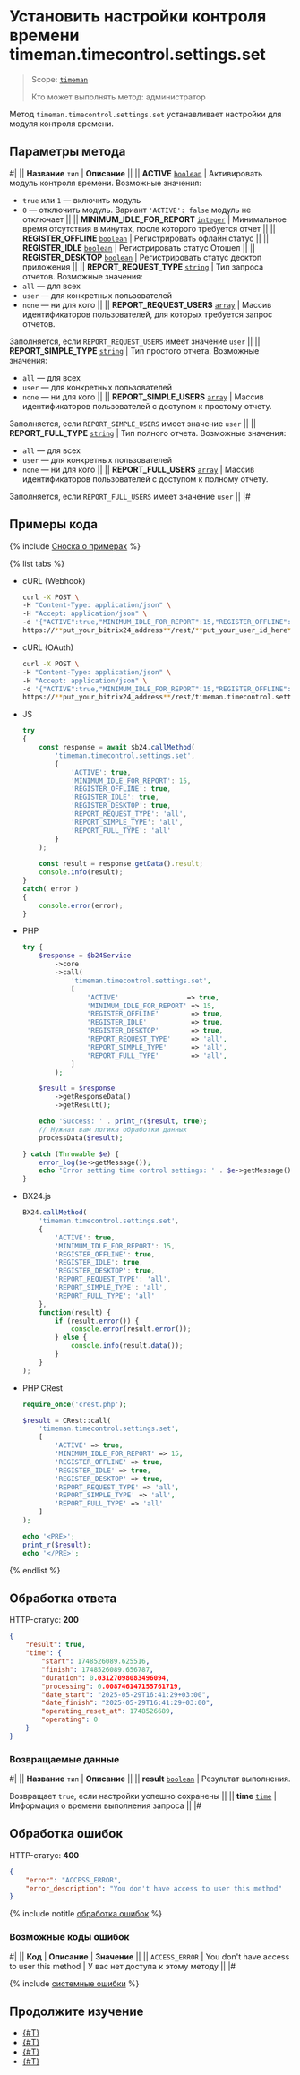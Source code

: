 # Установить настройки контроля времени timeman.timecontrol.settings.set

> Scope: [`timeman`](../../scopes/permissions.md)
>
> Кто может выполнять метод: администратор

Метод `timeman.timecontrol.settings.set` устанавливает настройки для модуля контроля времени.

## Параметры метода

#|
|| **Название**
`тип` | **Описание** ||
|| **ACTIVE**
[`boolean`](../../data-types.md) | Активировать модуль контроля времени. Возможные значения:
- `true` или `1` — включить модуль
- `0` — отключить модуль. Вариант `'ACTIVE': false` модуль не отключает
||
|| **MINIMUM_IDLE_FOR_REPORT**
[`integer`](../../data-types.md) | Минимальное время отсутствия в минутах, после которого требуется отчет ||
|| **REGISTER_OFFLINE**
[`boolean`](../../data-types.md) | Регистрировать офлайн статус ||
|| **REGISTER_IDLE**
[`boolean`](../../data-types.md) | Регистрировать статус Отошел ||
|| **REGISTER_DESKTOP**
[`boolean`](../../data-types.md) | Регистрировать статус десктоп приложения ||
|| **REPORT_REQUEST_TYPE**
[`string`](../../data-types.md) | Тип запроса отчетов. Возможные значения:
- `all` — для всех
- `user` — для конкретных пользователей
- `none` — ни для кого ||
|| **REPORT_REQUEST_USERS**
[`array`](../../data-types.md) | Массив идентификаторов пользователей, для которых требуется запрос отчетов.

Заполняется, если `REPORT_REQUEST_USERS` имеет значение `user` ||
|| **REPORT_SIMPLE_TYPE**
[`string`](../../data-types.md) | Тип простого отчета. Возможные значения:
- `all` — для всех
- `user` — для конкретных пользователей
- `none` — ни для кого ||
|| **REPORT_SIMPLE_USERS**
[`array`](../../data-types.md) | Массив идентификаторов пользователей с доступом к простому отчету.

Заполняется, если `REPORT_SIMPLE_USERS` имеет значение `user` ||
|| **REPORT_FULL_TYPE**
[`string`](../../data-types.md) | Тип полного отчета. Возможные значения:
- `all` — для всех
- `user` — для конкретных пользователей
- `none` — ни для кого ||
|| **REPORT_FULL_USERS**
[`array`](../../data-types.md) | Массив идентификаторов пользователей с доступом к полному отчету.

Заполняется, если `REPORT_FULL_USERS` имеет значение `user`  ||
|#

## Примеры кода

{% include [Сноска о примерах](../../../_includes/examples.md) %}

{% list tabs %}

- cURL (Webhook)

    ```bash
    curl -X POST \
    -H "Content-Type: application/json" \
    -H "Accept: application/json" \
    -d '{"ACTIVE":true,"MINIMUM_IDLE_FOR_REPORT":15,"REGISTER_OFFLINE":true,"REGISTER_IDLE":true,"REGISTER_DESKTOP":true,"REPORT_REQUEST_TYPE":"all","REPORT_SIMPLE_TYPE":"all","REPORT_FULL_TYPE":"all"}' \
    https://**put_your_bitrix24_address**/rest/**put_your_user_id_here**/**put_your_webhook_here**/timeman.timecontrol.settings.set
    ```

- cURL (OAuth)

    ```bash
    curl -X POST \
    -H "Content-Type: application/json" \
    -H "Accept: application/json" \
    -d '{"ACTIVE":true,"MINIMUM_IDLE_FOR_REPORT":15,"REGISTER_OFFLINE":true,"REGISTER_IDLE":true,"REGISTER_DESKTOP":true,"REPORT_REQUEST_TYPE":"all","REPORT_SIMPLE_TYPE":"all","REPORT_FULL_TYPE":"all","auth":"**put_access_token_here**"}' \
    https://**put_your_bitrix24_address**/rest/timeman.timecontrol.settings.set
    ```

- JS


    ```js
    try
    {
    	const response = await $b24.callMethod(
    		'timeman.timecontrol.settings.set',
    		{
    			'ACTIVE': true,
    			'MINIMUM_IDLE_FOR_REPORT': 15,
    			'REGISTER_OFFLINE': true,
    			'REGISTER_IDLE': true,
    			'REGISTER_DESKTOP': true,
    			'REPORT_REQUEST_TYPE': 'all',
    			'REPORT_SIMPLE_TYPE': 'all',
    			'REPORT_FULL_TYPE': 'all'
    		}
    	);
    	
    	const result = response.getData().result;
    	console.info(result);
    }
    catch( error )
    {
    	console.error(error);
    }
    ```

- PHP


    ```php
    try {
        $response = $b24Service
            ->core
            ->call(
                'timeman.timecontrol.settings.set',
                [
                    'ACTIVE'                 => true,
                    'MINIMUM_IDLE_FOR_REPORT' => 15,
                    'REGISTER_OFFLINE'        => true,
                    'REGISTER_IDLE'           => true,
                    'REGISTER_DESKTOP'        => true,
                    'REPORT_REQUEST_TYPE'     => 'all',
                    'REPORT_SIMPLE_TYPE'      => 'all',
                    'REPORT_FULL_TYPE'        => 'all',
                ]
            );
    
        $result = $response
            ->getResponseData()
            ->getResult();
    
        echo 'Success: ' . print_r($result, true);
        // Нужная вам логика обработки данных
        processData($result);
    
    } catch (Throwable $e) {
        error_log($e->getMessage());
        echo 'Error setting time control settings: ' . $e->getMessage();
    }
    ```

- BX24.js

    ```js
    BX24.callMethod(
        'timeman.timecontrol.settings.set',
        {
            'ACTIVE': true,
            'MINIMUM_IDLE_FOR_REPORT': 15,
            'REGISTER_OFFLINE': true,
            'REGISTER_IDLE': true,
            'REGISTER_DESKTOP': true,
            'REPORT_REQUEST_TYPE': 'all',
            'REPORT_SIMPLE_TYPE': 'all',
            'REPORT_FULL_TYPE': 'all'
        },
        function(result) {
            if (result.error()) {
                console.error(result.error());
            } else {
                console.info(result.data());
            }
        }
    );
    ```

- PHP CRest

    ```php
    require_once('crest.php');

    $result = CRest::call(
        'timeman.timecontrol.settings.set',
        [
            'ACTIVE' => true,
            'MINIMUM_IDLE_FOR_REPORT' => 15,
            'REGISTER_OFFLINE' => true,
            'REGISTER_IDLE' => true,
            'REGISTER_DESKTOP' => true,
            'REPORT_REQUEST_TYPE' => 'all',
            'REPORT_SIMPLE_TYPE' => 'all',
            'REPORT_FULL_TYPE' => 'all'
        ]
    );

    echo '<PRE>';
    print_r($result);
    echo '</PRE>';
    ```

{% endlist %}

## Обработка ответа

HTTP-статус: **200**

```json
{
    "result": true,
    "time": {
        "start": 1748526089.625516,
        "finish": 1748526089.656787,
        "duration": 0.03127098083496094,
        "processing": 0.008746147155761719,
        "date_start": "2025-05-29T16:41:29+03:00",
        "date_finish": "2025-05-29T16:41:29+03:00",
        "operating_reset_at": 1748526689,
        "operating": 0
    }
}
```

### Возвращаемые данные

#|
|| **Название**
`тип` | **Описание** ||
|| **result**
[`boolean`](../../data-types.md) | Результат выполнения.

Возвращает `true`, если настройки успешно сохранены ||
|| **time**
[`time`](../../data-types.md#time) | Информация о времени выполнения запроса ||
|#

## Обработка ошибок

HTTP-статус: **400**

```json
{
    "error": "ACCESS_ERROR",
    "error_description": "You don't have access to user this method"
}
```

{% include notitle [обработка ошибок](../../../_includes/error-info.md) %}

### Возможные коды ошибок

#|
|| **Код** | **Описание** | **Значение** ||
|| `ACCESS_ERROR` | You don't have access to user this method | У вас нет доступа к этому методу ||
|#

{% include [системные ошибки](../../../_includes/system-errors.md) %}

## Продолжите изучение 

- [{#T}](./index.md)
- [{#T}](./timeman-timecontrol-report-add.md)
- [{#T}](./timeman-timecontrol-reports-get.md)
- [{#T}](./timeman-timecontrol-reports-users-get.md)
